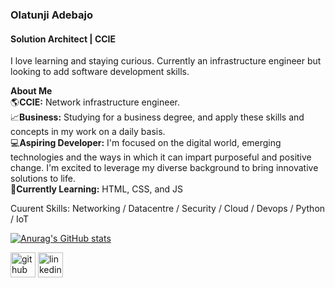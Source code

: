 ###  Olatunji Adebajo
#### Solution Architect | CCIE
I love learning and staying curious. Currently an infrastructure engineer but looking to add software development skills.

**About Me**
<br>
🌎**CCIE:** Network infrastructure engineer.
<br>
📈**Business:** Studying for a business degree, and apply these skills and concepts in my work on a daily basis.
<br>
💻**Aspiring Developer:** I'm focused on the digital world, emerging technologies and the ways in which it can impart purposeful and positive change. I'm excited to leverage my diverse background to bring innovative solutions to life.
<br>
🌱**Currently Learning:** HTML, CSS, and JS

Cuurent Skills: Networking / Datacentre / Security / Cloud / Devops / Python / IoT

[![Anurag's GitHub stats](https://github-readme-stats.vercel.app/api?username=Sarah-S-R)](https://github.com/anuraghazra/github-readme-stats)

<div class="social-icons">
<img src='https://cdn.jsdelivr.net/npm/simple-icons@3.0.1/icons/github.svg' alt='github' height='40'>
<img src='https://ca.linkedin.com/pub/dir/+/Adebajo/ca-0-Canada' alt='linkedin' height='40'>

</div>












